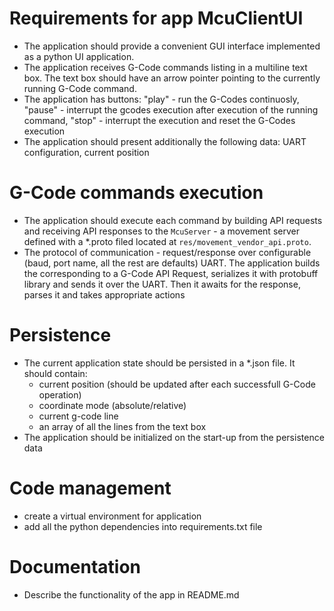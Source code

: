 # Requirements for app McuClientUI
- The application should provide a convenient GUI interface implemented as a python UI application.
- The application receives G-Code commands listing in a multiline text box. The text box should have an arrow pointer pointing to the currently running G-Code command.
- The application has buttons: "play" - run the G-Codes continuosly, "pause" - interrupt the gcodes execution after execution of the running command, "stop" - interrupt the execution and reset the G-Codes execution
- The application should present additionally the following data: UART configuration, current position
# G-Code commands execution
- The application should execute each command by building API requests and receiving API responses to the `McuServer` - a movement server defined with a *.proto filed located at `res/movement_vendor_api.proto`.
- The protocol of communication - request/response over configurable (baud, port name, all the rest are defaults) UART. The application builds the corresponding to a G-Code API Request, serializes it with protobuff library and sends it over the UART. Then it awaits for the response, parses it and takes appropriate actions
# Persistence
- The current application state should be persisted in a *.json file. It should contain:
    - current position (should be updated after each successfull G-Code operation)
    - coordinate mode (absolute/relative)
    - current g-code line
    - an array of all the lines from the text box
- The application should be initialized on the start-up from the persistence data
# Code management
- create a virtual environment for application
- add all the python dependencies into requirements.txt file
# Documentation
- Describe the functionality of the app in README.md
